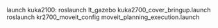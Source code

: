 launch kuka2100:
roslaunch lt_gazebo kuka2700_cover_bringup.launch
roslaunch kr2700_moveit_config moveit_planning_execution.launch
